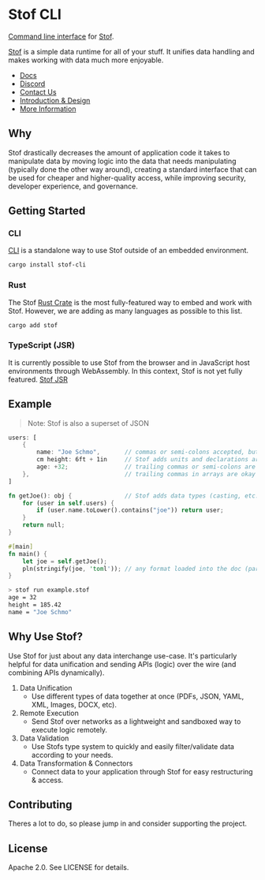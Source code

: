 # Stof CLI
[Command line interface](https://docs.stof.dev/reference/cli) for [Stof](https://stof.dev).

[Stof](https://stof.dev) is a simple data runtime for all of your stuff. It unifies data handling and makes working with data much more enjoyable.

- [Docs](https://docs.stof.dev)
- [Discord](https://discord.gg/Up5kxdeXZt)
- [Contact Us](https://stof.dev/contact-us)
- [Introduction & Design](https://docs.stof.dev/book/introduction-and-design)
- [More Information](https://docs.stof.dev/resources-and-information)

## Why
Stof drastically decreases the amount of application code it takes to manipulate data by moving logic into the data that needs manipulating (typically done the other way around), creating a standard interface that can be used for cheaper and higher-quality access, while improving security, developer experience, and governance.

## Getting Started
### CLI
[CLI](https://docs.stof.dev/reference/cli) is a standalone way to use Stof outside of an embedded environment.
```bash
cargo install stof-cli
```
### Rust
The Stof [Rust Crate](https://crates.io/crates/stof) is the most fully-featured way to embed and work with Stof. However, we are adding as many languages as possible to this list.
```bash
cargo add stof
```
### TypeScript (JSR)
It is currently possible to use Stof from the browser and in JavaScript host environments through WebAssembly. In this context, Stof is not yet fully featured.
[Stof JSR](https://jsr.io/@formata/stof)

## Example
> Note: Stof is also a superset of JSON
``` rust
users: [
    {
        name: "Joe Schmo",       // commas or semi-colons accepted, but optional
        cm height: 6ft + 1in     // Stof adds units and declarations are expressions
        age: +32;                // trailing commas or semi-colons are okay
    },                           // trailing commas in arrays are okay
]

fn getJoe(): obj {               // Stof adds data types (casting, etc..)
    for (user in self.users) {
        if (user.name.toLower().contains("joe")) return user;
    }
    return null;
}

#[main]
fn main() {
    let joe = self.getJoe();
    pln(stringify(joe, 'toml')); // any format loaded into the doc (parse too)
}
```
``` bash
> stof run example.stof
age = 32
height = 185.42
name = "Joe Schmo"
```

## Why Use Stof?
Use Stof for just about any data interchange use-case. It's particularly helpful for data unification and sending APIs (logic) over the wire (and combining APIs dynamically).

1. Data Unification
    - Use different types of data together at once (PDFs, JSON, YAML, XML, Images, DOCX, etc).
2. Remote Execution
    - Send Stof over networks as a lightweight and sandboxed way to execute logic remotely.
3. Data Validation
    - Use Stofs type system to quickly and easily filter/validate data according to your needs.
4. Data Transformation & Connectors
    - Connect data to your application through Stof for easy restructuring & access.

## Contributing
Theres a lot to do, so please jump in and consider supporting the project.

## License
Apache 2.0. See LICENSE for details.

